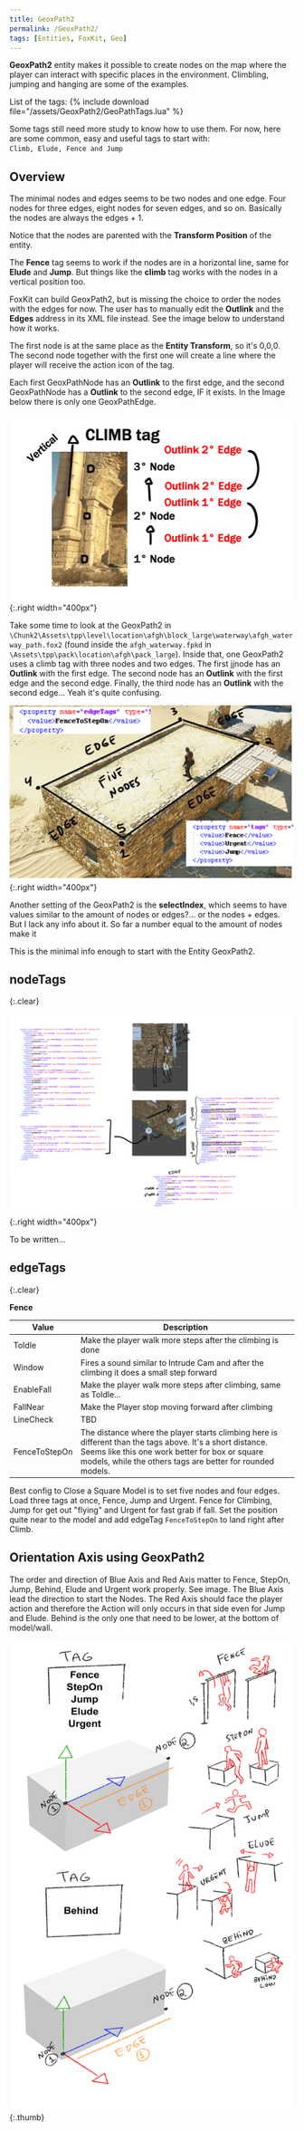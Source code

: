 ```yaml
---
title: GeoxPath2
permalink: /GeoxPath2/
tags: [Entities, FoxKit, Geo]
---
```


**GeoxPath2** entity makes it possible to create nodes on the map where the player can interact with specific places in the environment. Climbling, jumping and hanging are some of the examples.

List of the tags:
{% include download file="/assets/GeoxPath2/GeoPathTags.lua" %}

Some tags still need more study to know how to use them. For now, here are some common, easy and useful tags to start with: `Climb, Elude, Fence and Jump`

## Overview

The minimal nodes and edges seems to be two nodes and one edge. Four nodes for three edges, eight nodes for seven edges, and so on. Basically the nodes are always the edges + 1.

Notice that the nodes are parented with the **Transform Position** of the entity.

The **Fence** tag seems to work if the nodes are in a horizontal line, same for **Elude** and **Jump**. But things like the **climb** tag works with the nodes in a vertical position too.

FoxKit can build GeoxPath2, but is missing the choice to order the nodes with the edges for now. The user has to manually edit the **Outlink** and the **Edges** address in its XML file instead. See the image below to understand how it works.

The first node is at the same place as the **Entity Transform**, so it's 0,0,0. The second node together with the first one will create a line where the player will receive the action icon of the tag.

Each first GeoxPathNode has an **Outlink** to the first edge, and the second GeoxPathNode has a **Outlink** to the second edge, IF it exists. In the Image below there is only one GeoxPathEdge.

![](/assets/GeoxPath2/ClimbNodesEdges.jpg){:.right width="400px"}

Take some time to look at the GeoxPath2 in
`\Chunk2\Assets\tpp\level\location\afgh\block_large\waterway\afgh_waterway_path.fox2` (found inside the `afgh_waterway.fpkd` in `\Assets\tpp\pack\location\afgh\pack_large`). Inside that, one GeoxPath2 uses a climb tag with three nodes and two edges. The first jjnode has an **Outlink** with the first edge. The second node has an **Outlink** with the first edge and the second edge. Finally, the third node has an **Outlink** with the second edge... Yeah it's quite confusing.

![](/assets/GeoxPath2/Unknown.png){:.right width="400px"}

Another setting of the GeoxPath2 is the **selectIndex**, which seems to have values similar to the amount of nodes or edges?... or the nodes + edges. But I lack any info about it. So far a number equal to the amount of nodes make it

This is the minimal info enough to start with the Entity GeoxPath2.

## nodeTags
{:.clear}

![](/assets/GeoxPath2/GeoxPath2ExampleFence.jpg){:.right width="400px"}

To be written...

## edgeTags
{:.clear}

**Fence**

| Value | Description |
| ----- | ----------- |
| ToIdle        | Make the player walk more steps after the climbing is done |
| Window        | Fires a sound similar to Intrude Cam and after the climbing it does a small step forward |
| EnableFall    | Make the player walk more steps after climbing, same as ToIdle... |
| FallNear      | Make the Player stop moving forward after climbing |
| LineCheck     | TBD |
| FenceToStepOn | The distance where the player starts climbing here is different than the tags above. It's a short distance. Seems like this one work better for box or square models, while the others tags are better for rounded models. |

Best config to Close a Square Model is to set five nodes and four edges. Load three tags at once, Fence, Jump and Urgent. Fence for Climbing, Jump for get out "flying" and Urgent for fast grab if fall. Set the position quite near to the model and add edgeTag `FenceToStepOn` to land right after Climb.

## Orientation Axis using GeoxPath2

The order and direction of Blue Axis and Red Axis matter to Fence, StepOn, Jump, Behind, Elude and Urgent work properly. See image. The Blue Axis lead the direction to start the Nodes. The Red Axis should face the player action and therefore the Action will only occurs in that side even for Jump and Elude. Behind is the only one that need to be lower, at the bottom of model/wall.

![](/assets/GeoxPath2/AxisGeoxPath2.jpg){:.thumb}
